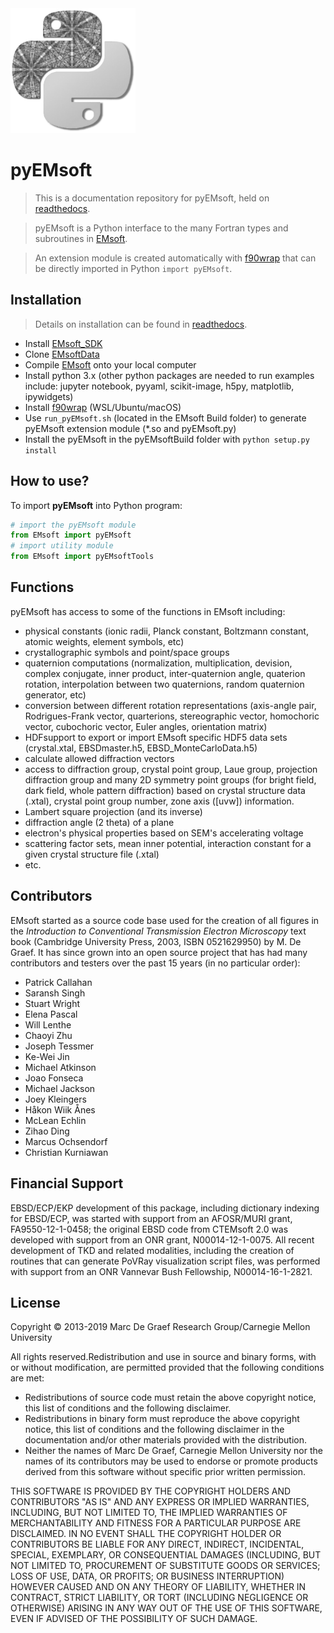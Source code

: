<img src="icon.png" width="200" height="200">

# pyEMsoft

> This is a documentation repository for pyEMsoft, held on 
[readthedocs](https://pyemsoftreadthedocs.readthedocs.io/en/latest/index.html). 

> pyEMsoft is a Python interface to the many Fortran types and subroutines in 
[EMsoft](https://github.com/EMsoft-org/EMsoft).

> An extension module is created automatically with [f90wrap](https://github.com/marcdegraef/f90wrap) that can be directly imported in Python `import pyEMsoft`.

## Installation

> Details on installation can be found in [readthedocs](https://pyemsoftreadthedocs.readthedocs.io/en/latest/Installation.html).

- Install [EMsoft_SDK](https://github.com/EMsoft-org/EMsoftSuperbuild)
- Clone [EMsoftData](https://github.com/EMsoft-org/EMsoftData)
- Compile [EMsoft](https://github.com/EMsoft-org/EMsoft) onto your local computer
- Install python 3.x (other python packages are needed to run examples include: jupyter notebook, pyyaml, scikit-image, h5py, matplotlib, ipywidgets)
- Install [f90wrap](https://github.com/marcdegraef/f90wrap) (WSL/Ubuntu/macOS)
- Use `run_pyEMsoft.sh` (located in the EMsoft Build folder) to generate pyEMsoft extension module (*.so and pyEMsoft.py)
- Install the pyEMsoft in the pyEMsoftBuild folder with `python setup.py install`

## How to use?

To import **pyEMsoft** into Python program:

```python
# import the pyEMsoft module
from EMsoft import pyEMsoft
# import utility module
from EMsoft import pyEMsoftTools
```

## Functions

pyEMsoft has access to some of the functions in EMsoft including:

- physical constants (ionic radii, Planck constant, Boltzmann constant, atomic weights, element symbols, etc)
- crystallographic symbols and point/space groups
- quaternion computations (normalization, multiplication, devision, complex conjugate, inner product, inter-quaternion angle, quaterion rotation, interpolation between two quaternions, random quaternion generator, etc)
- conversion between different rotation representations (axis-angle pair, Rodrigues-Frank vector, quarterions, stereographic vector, homochoric vector, cubochoric vector, Euler angles, orientation matrix)
- HDFsupport to export or import EMsoft specific HDF5 data sets (crystal.xtal, EBSDmaster.h5, EBSD_MonteCarloData.h5)
- calculate allowed diffraction vectors
- access to diffraction group, crystal point group, Laue group, projection diffraction group and many 2D symmetry point groups (for bright field, dark field, whole pattern diffraction) based on crystal structure data (.xtal), crystal point group number, zone axis ([uvw]) information.
- Lambert square projection (and its inverse)
- diffraction angle (2 theta) of a plane
- electron's physical properties based on SEM's accelerating voltage
- scattering factor sets, mean inner potential, interaction constant for a given crystal structure file (.xtal)
- etc.

## Contributors

EMsoft started as a source code base used for the creation of all figures in the *Introduction to Conventional Transmission Electron Microscopy* text book (Cambridge University Press, 2003, ISBN 0521629950) by M. De Graef.  It has since grown into an open source project that has had many contributors and testers over the past 15 years (in no particular order):

- Patrick Callahan
- Saransh Singh
- Stuart Wright
- Elena Pascal
- Will Lenthe
- Chaoyi Zhu
- Joseph Tessmer
- Ke-Wei Jin
- Michael Atkinson
- Joao Fonseca
- Michael Jackson
- Joey Kleingers
- Håkon Wiik Ånes
- McLean Echlin
- Zihao Ding
- Marcus Ochsendorf
- Christian Kurniawan

## Financial Support

EBSD/ECP/EKP development of this package, including dictionary indexing for EBSD/ECP, was started with support from 
an AFOSR/MURI grant, FA9550-12-1-0458; the original EBSD code from CTEMsoft 2.0 was developed with support from 
an ONR grant, N00014-12-1-0075. All recent development of TKD and related modalities, including the creation of 
routines that can generate PoVRay visualization script files, was performed with support from an ONR Vannevar Bush 
Fellowship, N00014-­16-­1-­2821.

## License

Copyright © 2013-2019
Marc De Graef Research Group/Carnegie Mellon University

All rights reserved.Redistribution and use in source and binary forms, with or without modification, are 
permitted provided that the following conditions are met:

- Redistributions of source code must retain the above copyright notice, this list of conditions and the following disclaimer.
- Redistributions in binary form must reproduce the above copyright notice, this list of conditions and the following disclaimer in the documentation and/or other materials provided with the distribution.
- Neither the names of Marc De Graef, Carnegie Mellon University nor the names of its contributors may be used to endorse or promote products derived from this software without specific prior written permission.

THIS SOFTWARE IS PROVIDED BY THE COPYRIGHT HOLDERS AND CONTRIBUTORS "AS IS" AND ANY EXPRESS OR IMPLIED WARRANTIES, 
INCLUDING, BUT NOT LIMITED TO, THE IMPLIED WARRANTIES OF MERCHANTABILITY AND FITNESS FOR A PARTICULAR PURPOSE ARE 
DISCLAIMED. IN NO EVENT SHALL THE COPYRIGHT HOLDER OR CONTRIBUTORS BE LIABLE FOR ANY DIRECT, INDIRECT, INCIDENTAL,
SPECIAL, EXEMPLARY, OR CONSEQUENTIAL DAMAGES (INCLUDING, BUT NOT LIMITED TO, PROCUREMENT OF SUBSTITUTE GOODS OR 
SERVICES; LOSS OF USE, DATA, OR PROFITS; OR BUSINESS INTERRUPTION) HOWEVER CAUSED AND ON ANY THEORY OF LIABILITY,
WHETHER IN CONTRACT, STRICT LIABILITY, OR TORT (INCLUDING NEGLIGENCE OR OTHERWISE) ARISING IN ANY WAY OUT OF THE 
USE OF THIS SOFTWARE, EVEN IF ADVISED OF THE POSSIBILITY OF SUCH DAMAGE.